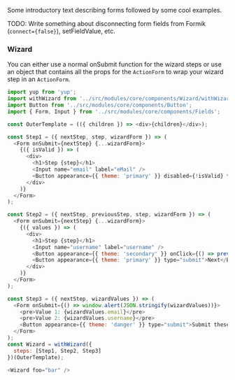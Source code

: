 Some introductory text describing forms followed by some cool examples.

TODO: Write something about disconnecting form fields from Formik (`connect={false}`), setFieldValue, etc.

### Wizard

You can either use a normal onSubmit function for the wizard steps or use an object that contains all the props for the `ActionForm` to wrap your wizard step in an `ActionForm`.

```js
import yup from 'yup';
import withWizard from '../src/modules/core/components/Wizard/withWizard';
import Button from '../src/modules/core/components/Button';
import { Form, Input } from '../src/modules/core/components/Fields';

const OuterTemplate = (({ children }) => <div>{children}</div>);

const Step1 = ({ nextStep, step, wizardForm }) => (
  <Form onSubmit={nextStep} {...wizardForm}>
    {({ isValid }) => (
      <div>
        <h1>Step {step}</h1>
        <Input name="email" label="eMail" />
        <Button appearance={{ theme: 'primary' }} disabled={!isValid} type="submit">Next</Button>
      </div>
    )}
  </Form>
);

const Step2 = ({ nextStep, previousStep, step, wizardForm }) => (
  <Form onSubmit={nextStep} {...wizardForm}>
    {({ values }) => (
      <div>
        <h1>Step {step}</h1>
        <Input name="username" label="username" />
        <Button appearance={{ theme: 'secondary' }} onClick={() => previousStep(values)}>Previous</Button>
        <Button appearance={{ theme: 'primary' }} type="submit">Next</Button>
      </div>
    )}
  </Form>
);

const Step3 = ({ nextStep, wizardValues }) => (
  <Form onSubmit={() => window.alert(JSON.stringify(wizardValues))}>
    <pre>Value 1: {wizardValues.email}</pre>
    <pre>Value 2: {wizardValues.username}</pre>
    <Button appearance={{ theme: 'danger' }} type="submit">Submit these values</Button>
  </Form>
);
const Wizard = withWizard({
  steps: [Step1, Step2, Step3]
})(OuterTemplate);

<Wizard foo="bar" />
```
